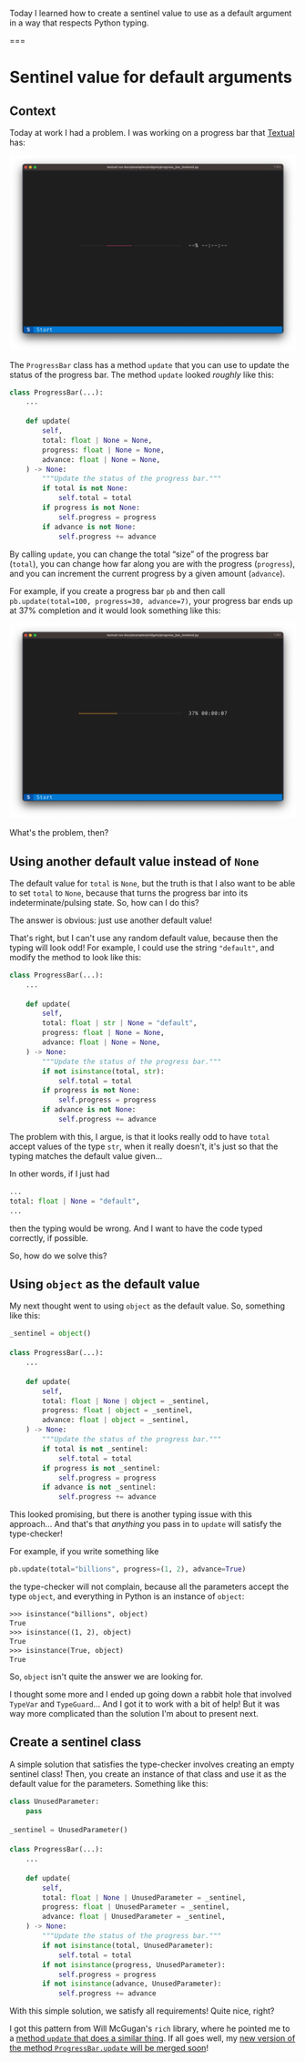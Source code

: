 Today I learned how to create a sentinel value to use as a default argument in a way that respects Python typing.

===


# Sentinel value for default arguments

## Context

Today at work I had a problem.
I was working on a progress bar that [Textual] has:

![A screenshot of a thin progress bar inside a Textual application.](_progress_bar.webp)

The `ProgressBar` class has a method `update` that you can use to update the status of the progress bar.
The method `update` looked _roughly_ like this:

```py
class ProgressBar(...):
    ...

    def update(
        self,
        total: float | None = None,
        progress: float | None = None,
        advance: float | None = None,
    ) -> None:
        """Update the status of the progress bar."""
        if total is not None:
            self.total = total
        if progress is not None:
            self.progress = progress
        if advance is not None:
            self.progress += advance
```

By calling `update`, you can change the total “size” of the progress bar (`total`), you can change how far along you are with the progress (`progress`), and you can increment the current progress by a given amount (`advance`).

For example, if you create a progress bar `pb` and then call `pb.update(total=100, progress=30, advance=7)`, your progress bar ends up at 37% completion and it would look something like this:

![A screenshot of a progress bar in a Textual application that is at 37%.](_progress_bar_37.webp)

What's the problem, then?


## Using another default value instead of `None`

The default value for `total` is `None`, but the truth is that I also want to be able to set `total` to `None`, because that turns the progress bar into its indeterminate/pulsing state.
So, how can I do this?

The answer is obvious: just use another default value!

That's right, but I can't use any random default value, because then the typing will look odd!
For example, I could use the string `"default"`, and modify the method to look like this:

```py
class ProgressBar(...):
    ...

    def update(
        self,
        total: float | str | None = "default",
        progress: float | None = None,
        advance: float | None = None,
    ) -> None:
        """Update the status of the progress bar."""
        if not isinstance(total, str):
            self.total = total
        if progress is not None:
            self.progress = progress
        if advance is not None:
            self.progress += advance
```

The problem with this, I argue, is that it looks really odd to have `total` accept values of the type `str`, when it really doesn't, it's just so that the typing matches the default value given...

In other words, if I just had

```py
...
total: float | None = "default",
...
```

then the typing would be wrong.
And I want to have the code typed correctly, if possible.

So, how do we solve this?


## Using `object` as the default value

My next thought went to using `object` as the default value.
So, something like this:

```py
_sentinel = object()

class ProgressBar(...):
    ...

    def update(
        self,
        total: float | None | object = _sentinel,
        progress: float | object = _sentinel,
        advance: float | object = _sentinel,
    ) -> None:
        """Update the status of the progress bar."""
        if total is not _sentinel:
            self.total = total
        if progress is not _sentinel:
            self.progress = progress
        if advance is not _sentinel:
            self.progress += advance
```

This looked promising, but there is another typing issue with this approach...
And that's that _anything_ you pass in to `update` will satisfy the type-checker!

For example, if you write something like

```py
pb.update(total="billions", progress=(1, 2), advance=True)
```

the type-checker will not complain, because all the parameters accept the type `object`, and everything in Python is an instance of `object`:

```pycon
>>> isinstance("billions", object)
True
>>> isinstance((1, 2), object)
True
>>> isinstance(True, object)
True
```

So, `object` isn't quite the answer we are looking for.

I thought some more and I ended up going down a rabbit hole that involved `TypeVar` and `TypeGuard`...
And I got it to work with a bit of help!
But it was way more complicated than the solution I'm about to present next.


## Create a sentinel class

A simple solution that satisfies the type-checker involves creating an empty sentinel class!
Then, you create an instance of that class and use it as the default value for the parameters.
Something like this:

```py
class UnusedParameter:
    pass

_sentinel = UnusedParameter()

class ProgressBar(...):
    ...

    def update(
        self,
        total: float | None | UnusedParameter = _sentinel,
        progress: float | UnusedParameter = _sentinel,
        advance: float | UnusedParameter = _sentinel,
    ) -> None:
        """Update the status of the progress bar."""
        if not isinstance(total, UnusedParameter):
            self.total = total
        if not isinstance(progress, UnusedParameter):
            self.progress = progress
        if not isinstance(advance, UnusedParameter):
            self.progress += advance
```

With this simple solution, we satisfy all requirements!
Quite nice, right?

I got this pattern from Will McGugan's `rich` library, where he pointed me to a [method `update` that does a similar thing](https://github.com/Textualize/rich/blob/720800e6930d85ad027b1e9bd0cbb96b5e994ce3/rich/console.py#L170-L182).
If all goes well, my [new version of the method `ProgressBar.update` will be merged soon](https://github.com/Textualize/textual/pull/3286/commits/65a7f1ed7159b615e2d6509846727d4214fa20f3)!


[textual]: https://github.com/textualize/textual
